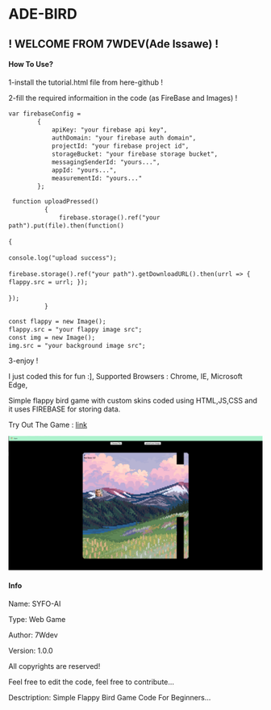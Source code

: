 # ADE-BIRD
## ! WELCOME FROM 7WDEV(Ade Issawe) !

#### How To Use?
1-install the tutorial.html file from here-github !

2-fill the required informaition in the code (as FireBase and Images) !
```
var firebaseConfig =
        {
            apiKey: "your firebase api key",
            authDomain: "your firebase auth domain",
            projectId: "your firebase project id",
            storageBucket: "your firebase storage bucket",
            messagingSenderId: "yours...",
            appId: "yours...",
            measurementId: "yours..."
        };
```
```
 function uploadPressed()
          {
              firebase.storage().ref("your path").put(file).then(function()
                                                                        {
                                                                            console.log("upload success");
                                                                            firebase.storage().ref("your path").getDownloadURL().then(urrl => { flappy.src = urrl; });
                                                                        });
          }
```
```
const flappy = new Image();
flappy.src = "your flappy image src";
const img = new Image();
img.src = "your background image src";
```
3-enjoy !

I just coded this for fun :], Supported Browsers : Chrome, IE, Microsoft Edge,

Simple flappy bird game with custom skins coded using HTML,JS,CSS and it uses FIREBASE for storing data.

Try Out The Game : [link](#)



![](preview.png)


#### Info
Name: SYFO-AI

Type: Web Game

Author: 7Wdev

Version: 1.0.0

All copyrights are reserved!

Feel free to edit the code, feel free to contribute...

Desctription: Simple Flappy Bird Game Code For Beginners...


